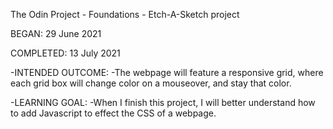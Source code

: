 The Odin Project - Foundations - Etch-A-Sketch project

BEGAN: 29 June 2021

COMPLETED: 13 July 2021

-INTENDED OUTCOME:
    -The webpage will feature a responsive grid, where each grid box will change color on a mouseover, and stay that color.

-LEARNING GOAL:
    -When I finish this project, I will better understand how to add Javascript to effect the CSS of a webpage.
